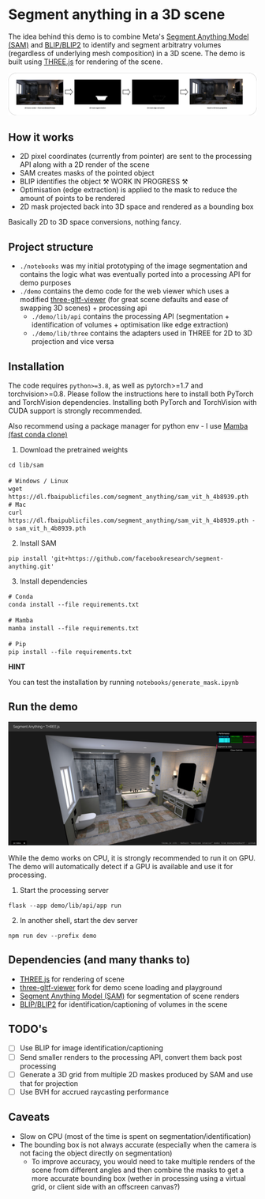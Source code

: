 # Segment anything in a 3D scene

The idea behind this demo is to combine Meta's [Segment Anything Model (SAM)](https://github.com/facebookresearch/segment-anything) and [BLIP/BLIP2](https://huggingface.co/docs/transformers/main/model_doc/blip-2) to identify and segment arbitratry volumes (regardless of underlying mesh composition) in a 3D scene. The demo is built using [THREE.js](https://threejs.org/) for rendering of the scene.

![Pass](./assets/pass.png)

## How it works

- 2D pixel coordinates (currently from pointer) are sent to the processing API along with a 2D render of the scene
- SAM creates masks of the pointed object
- BLIP identifies the object ⚒️ WORK IN PROGRESS ⚒️
- Optimisation (edge extraction) is applied to the mask to reduce the amount of points to be rendered
- 2D mask projected back into 3D space and rendered as a bounding box

Basically 2D to 3D space conversions, nothing fancy.

## Project structure
- `./notebooks` was my initial prototyping of the image segmentation and contains the logic what was eventually ported into a processing API for demo purposes
- `./demo` contains the demo code for the web viewer which uses a modified [three-gltf-viewer](https://github.com/donmccurdy/three-gltf-viewer) (for great scene defaults and ease of swapping 3D scenes) + processing api
  * `./demo/lib/api` contains the processing API (segmentation + identification of volumes + optimisation like edge extraction)
  * `./demo/lib/three` contains the adapters used in THREE for 2D to 3D projection and vice versa

## Installation

The code requires `python>=3.8`, as well as pytorch>=1.7 and torchvision>=0.8. Please follow the instructions here to install both PyTorch and TorchVision dependencies. Installing both PyTorch and TorchVision with CUDA support is strongly recommended.

Also recommend using a package manager for python env - I use [Mamba (fast conda clone)](https://mamba.readthedocs.io/en/latest/index.html#)

1. Download the pretrained weights
```
cd lib/sam

# Windows / Linux
wget https://dl.fbaipublicfiles.com/segment_anything/sam_vit_h_4b8939.pth
# Mac
curl https://dl.fbaipublicfiles.com/segment_anything/sam_vit_h_4b8939.pth -o sam_vit_h_4b8939.pth
```

2. Install SAM

```
pip install 'git+https://github.com/facebookresearch/segment-anything.git'
```

3. Install dependencies

```
# Conda
conda install --file requirements.txt

# Mamba
mamba install --file requirements.txt

# Pip
pip install --file requirements.txt
```

**HINT**

You can test the installation by running `notebooks/generate_mask.ipynb`

## Run the demo

![Demo](./assets/demo.png)

While the demo works on CPU, it is strongly recommended to run it on GPU. The demo will automatically detect if a GPU is available and use it for processing.

1. Start the processing server
```
flask --app demo/lib/api/app run
```
2. In another shell, start the dev server
```
npm run dev --prefix demo
```

## Dependencies (and many thanks to)
- [THREE.js](https://threejs.org/) for rendering of scene
- [three-gltf-viewer](https://github.com/donmccurdy/three-gltf-viewer) fork for demo scene loading and playground
- [Segment Anything Model (SAM)](https://github.com/facebookresearch/segment-anything) for segmentation of scene renders
- [BLIP/BLIP2](https://huggingface.co/docs/transformers/main/model_doc/blip-2) for identification/captioning of volumes in the scene

## TODO's
- [ ] Use BLIP for image identification/captioning
- [ ] Send smaller renders to the processing API, convert them back post processing
- [ ] Generate a 3D grid from multiple 2D maskes produced by SAM and use that for projection
- [ ] Use BVH for accrued raycasting performance

## Caveats
- Slow on CPU (most of the time is spent on segmentation/identification)
- The bounding box is not always accurate (especially when the camera is not facing the object directly on segmentation)
  * To improve accuracy, you would need to take multiple renders of the scene from different angles and then combine the masks to get a more accurate bounding box (wether in processing using a virtual grid, or client side with an offscreen canvas?)

